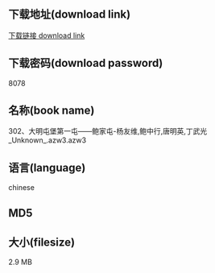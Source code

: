 ## 下载地址(download link)
[下载链接 download link](https://tutu365.netlify.app/?s=302%E3%80%81%E5%A4%A7%E6%98%8E%E5%B1%AF%E5%A0%A1%E7%AC%AC%E4%B8%80%E5%B1%AF%E2%80%94%E2%80%94%E9%B2%8D%E5%AE%B6%E5%B1%AF-%E6%9D%A8%E5%8F%8B%E7%BB%B4%2C%E9%B2%8D%E4%B8%AD%E8%A1%8C%2C%E5%94%90%E6%98%8E%E8%8B%B1%2C%E4%B8%81%E6%AD%A6%E5%85%89_Unknown_.azw3)

## 下载密码(download password)
8078

## 名称(book name)
302、大明屯堡第一屯——鲍家屯-杨友维,鲍中行,唐明英,丁武光_Unknown_.azw3.azw3

## 语言(language)
chinese

## MD5


## 大小(filesize)
2.9 MB
